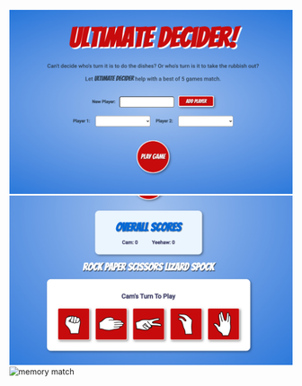 
![landing page](/preview_images/LandingPage.png)
![rps](/preview_images/RPS.png)
![memory match](/preview/MemoryMatch.png)

